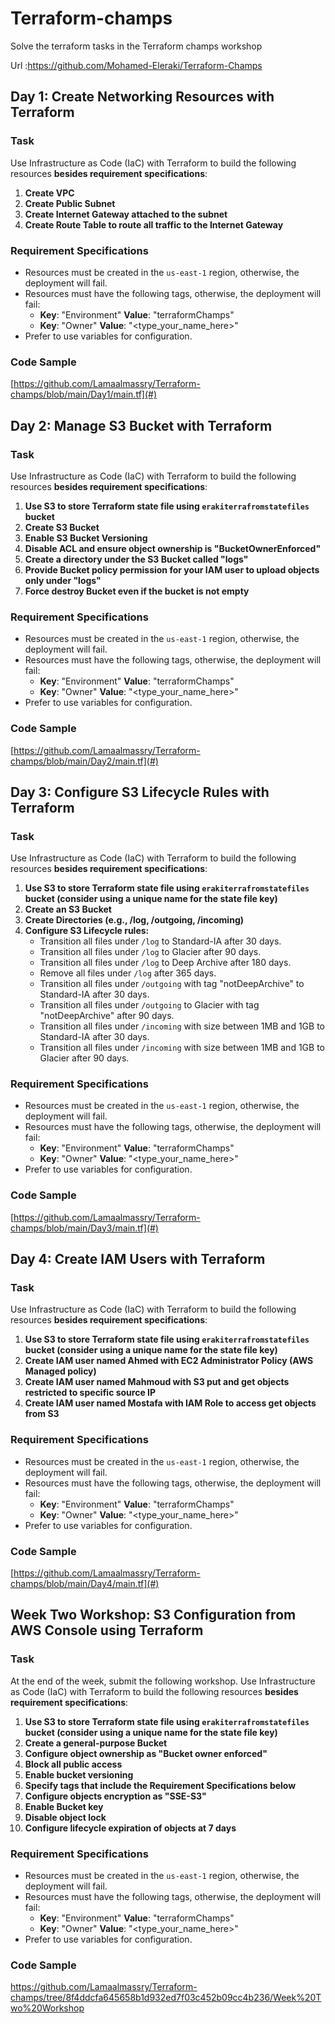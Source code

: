 # Terraform-champs
Solve the terraform tasks in the Terraform champs workshop

Url :https://github.com/Mohamed-Eleraki/Terraform-Champs


## Day 1: Create Networking Resources with Terraform

### Task

Use Infrastructure as Code (IaC) with Terraform to build the following resources **besides requirement specifications**:

1. **Create VPC**
2. **Create Public Subnet**
3. **Create Internet Gateway attached to the subnet**
4. **Create Route Table to route all traffic to the Internet Gateway**

### Requirement Specifications

- Resources must be created in the `us-east-1` region, otherwise, the deployment will fail.
- Resources must have the following tags, otherwise, the deployment will fail:
  - **Key**: "Environment" **Value**: "terraformChamps"
  - **Key**: "Owner" **Value**: "<type_your_name_here>"
- Prefer to use variables for configuration.

### Code Sample

[https://github.com/Lamaalmassry/Terraform-champs/blob/main/Day1/main.tf](#)

## Day 2: Manage S3 Bucket with Terraform

### Task

Use Infrastructure as Code (IaC) with Terraform to build the following resources **besides requirement specifications**:

1. **Use S3 to store Terraform state file using `erakiterrafromstatefiles` bucket**
2. **Create S3 Bucket**
3. **Enable S3 Bucket Versioning**
4. **Disable ACL and ensure object ownership is "BucketOwnerEnforced"**
5. **Create a directory under the S3 Bucket called "logs"**
6. **Provide Bucket policy permission for your IAM user to upload objects only under "logs"**
7. **Force destroy Bucket even if the bucket is not empty**

### Requirement Specifications

- Resources must be created in the `us-east-1` region, otherwise, the deployment will fail.
- Resources must have the following tags, otherwise, the deployment will fail:
  - **Key**: "Environment" **Value**: "terraformChamps"
  - **Key**: "Owner" **Value**: "<type_your_name_here>"
- Prefer to use variables for configuration.

### Code Sample

[https://github.com/Lamaalmassry/Terraform-champs/blob/main/Day2/main.tf](#)

## Day 3: Configure S3 Lifecycle Rules with Terraform

### Task

Use Infrastructure as Code (IaC) with Terraform to build the following resources **besides requirement specifications**:

1. **Use S3 to store Terraform state file using `erakiterrafromstatefiles` bucket (consider using a unique name for the state file key)**
2. **Create an S3 Bucket**
3. **Create Directories (e.g., /log, /outgoing, /incoming)**
4. **Configure S3 Lifecycle rules:**
   - Transition all files under `/log` to Standard-IA after 30 days.
   - Transition all files under `/log` to Glacier after 90 days.
   - Transition all files under `/log` to Deep Archive after 180 days.
   - Remove all files under `/log` after 365 days.
   - Transition all files under `/outgoing` with tag "notDeepArchive" to Standard-IA after 30 days.
   - Transition all files under `/outgoing` to Glacier with tag "notDeepArchive" after 90 days.
   - Transition all files under `/incoming` with size between 1MB and 1GB to Standard-IA after 30 days.
   - Transition all files under `/incoming` with size between 1MB and 1GB to Glacier after 90 days.

### Requirement Specifications

- Resources must be created in the `us-east-1` region, otherwise, the deployment will fail.
- Resources must have the following tags, otherwise, the deployment will fail:
  - **Key**: "Environment" **Value**: "terraformChamps"
  - **Key**: "Owner" **Value**: "<type_your_name_here>"
- Prefer to use variables for configuration.

### Code Sample

[https://github.com/Lamaalmassry/Terraform-champs/blob/main/Day3/main.tf](#)

## Day 4: Create IAM Users with Terraform

### Task

Use Infrastructure as Code (IaC) with Terraform to build the following resources **besides requirement specifications**:

1. **Use S3 to store Terraform state file using `erakiterrafromstatefiles` bucket (consider using a unique name for the state file key)**
2. **Create IAM user named Ahmed with EC2 Administrator Policy (AWS Managed policy)**
3. **Create IAM user named Mahmoud with S3 put and get objects restricted to specific source IP**
4. **Create IAM user named Mostafa with IAM Role to access get objects from S3**

### Requirement Specifications

- Resources must be created in the `us-east-1` region, otherwise, the deployment will fail.
- Resources must have the following tags, otherwise, the deployment will fail:
  - **Key**: "Environment" **Value**: "terraformChamps"
  - **Key**: "Owner" **Value**: "<type_your_name_here>"
- Prefer to use variables for configuration.

### Code Sample

[https://github.com/Lamaalmassry/Terraform-champs/blob/main/Day4/main.tf](#)

## Week Two Workshop: S3 Configuration from AWS Console using Terraform

### Task

At the end of the week, submit the following workshop. Use Infrastructure as Code (IaC) with Terraform to build the following resources **besides requirement specifications**:

1. **Use S3 to store Terraform state file using `erakiterrafromstatefiles` bucket (consider using a unique name for the state file key)**
2. **Create a general-purpose Bucket**
3. **Configure object ownership as "Bucket owner enforced"**
4. **Block all public access**
5. **Enable bucket versioning**
6. **Specify tags that include the Requirement Specifications below**
7. **Configure objects encryption as "SSE-S3"**
8. **Enable Bucket key**
9. **Disable object lock**
10. **Configure lifecycle expiration of objects at 7 days**

### Requirement Specifications

- Resources must be created in the `us-east-1` region, otherwise, the deployment will fail.
- Resources must have the following tags, otherwise, the deployment will fail:
  - **Key**: "Environment" **Value**: "terraformChamps"
  - **Key**: "Owner" **Value**: "<type_your_name_here>"
- Prefer to use variables for configuration.

### Code Sample

https://github.com/Lamaalmassry/Terraform-champs/tree/8f4ddcfa645658b1d932ed7f03c452b09cc4b236/Week%20Two%20Workshop
